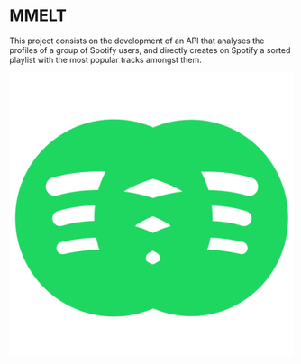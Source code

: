 # **MMELT**

This project consists on the development of an API that analyses the profiles of a group of Spotify users, and directly creates on Spotify a sorted playlist with the most popular tracks amongst them.

![logo_melt](https://github.com/Juanjopf19/Ironhack-final-project--MMELT/blob/master/logo_melt.png)

